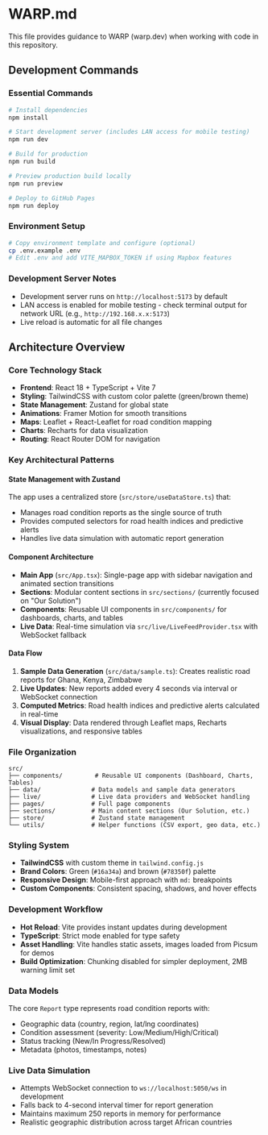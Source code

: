 # WARP.md

This file provides guidance to WARP (warp.dev) when working with code in this repository.

## Development Commands

### Essential Commands
```bash
# Install dependencies
npm install

# Start development server (includes LAN access for mobile testing)
npm run dev

# Build for production
npm run build

# Preview production build locally
npm run preview

# Deploy to GitHub Pages
npm run deploy
```

### Environment Setup
```bash
# Copy environment template and configure (optional)
cp .env.example .env
# Edit .env and add VITE_MAPBOX_TOKEN if using Mapbox features
```

### Development Server Notes
- Development server runs on `http://localhost:5173` by default
- LAN access is enabled for mobile testing - check terminal output for network URL (e.g., `http://192.168.x.x:5173`)
- Live reload is automatic for all file changes

## Architecture Overview

### Core Technology Stack
- **Frontend**: React 18 + TypeScript + Vite 7
- **Styling**: TailwindCSS with custom color palette (green/brown theme)
- **State Management**: Zustand for global state
- **Animations**: Framer Motion for smooth transitions
- **Maps**: Leaflet + React-Leaflet for road condition mapping
- **Charts**: Recharts for data visualization
- **Routing**: React Router DOM for navigation

### Key Architectural Patterns

#### State Management with Zustand
The app uses a centralized store (`src/store/useDataStore.ts`) that:
- Manages road condition reports as the single source of truth
- Provides computed selectors for road health indices and predictive alerts
- Handles live data simulation with automatic report generation

#### Component Architecture
- **Main App** (`src/App.tsx`): Single-page app with sidebar navigation and animated section transitions
- **Sections**: Modular content sections in `src/sections/` (currently focused on "Our Solution")
- **Components**: Reusable UI components in `src/components/` for dashboards, charts, and tables
- **Live Data**: Real-time simulation via `src/live/LiveFeedProvider.tsx` with WebSocket fallback

#### Data Flow
1. **Sample Data Generation** (`src/data/sample.ts`): Creates realistic road reports for Ghana, Kenya, Zimbabwe
2. **Live Updates**: New reports added every 4 seconds via interval or WebSocket connection
3. **Computed Metrics**: Road health indices and predictive alerts calculated in real-time
4. **Visual Display**: Data rendered through Leaflet maps, Recharts visualizations, and responsive tables

### File Organization
```
src/
├── components/         # Reusable UI components (Dashboard, Charts, Tables)
├── data/              # Data models and sample data generators
├── live/              # Live data providers and WebSocket handling  
├── pages/             # Full page components
├── sections/          # Main content sections (Our Solution, etc.)
├── store/             # Zustand state management
└── utils/             # Helper functions (CSV export, geo data, etc.)
```

### Styling System
- **TailwindCSS** with custom theme in `tailwind.config.js`
- **Brand Colors**: Green (`#16a34a`) and brown (`#78350f`) palette
- **Responsive Design**: Mobile-first approach with `md:` breakpoints
- **Custom Components**: Consistent spacing, shadows, and hover effects

### Development Workflow
- **Hot Reload**: Vite provides instant updates during development  
- **TypeScript**: Strict mode enabled for type safety
- **Asset Handling**: Vite handles static assets, images loaded from Picsum for demos
- **Build Optimization**: Chunking disabled for simpler deployment, 2MB warning limit set

### Data Models
The core `Report` type represents road condition reports with:
- Geographic data (country, region, lat/lng coordinates)  
- Condition assessment (severity: Low/Medium/High/Critical)
- Status tracking (New/In Progress/Resolved)
- Metadata (photos, timestamps, notes)

### Live Data Simulation
- Attempts WebSocket connection to `ws://localhost:5050/ws` in development
- Falls back to 4-second interval timer for report generation
- Maintains maximum 250 reports in memory for performance
- Realistic geographic distribution across target African countries
